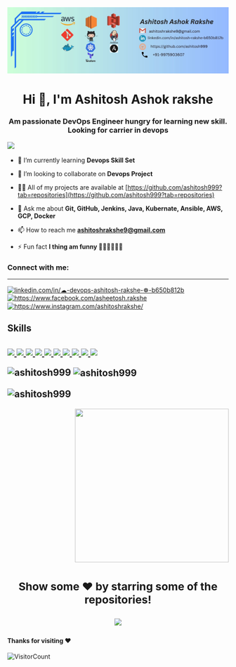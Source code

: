
<img src="https://github.com/ashitosh999/ashitosh999/blob/b5e729e8dbbcd0e8175fcb505f348861da886754/Blue%20Green%20Geometric%20Technology%20Service%20LinkedIn%20Banner.jpg">
<h1 align="center">Hi 👋, I'm Ashitosh Ashok rakshe</h1>
<h3 align="center">Am passionate DevOps Engineer hungry for learning new skill. Looking for carrier in devops</h3>

<!-- <p align="left"> <img src="https://komarev.com/ghpvc/?username=ashitosh999&label=Profile%20views&color=blueviolet&style=flat" alt="ashitosh999" /> </p> -->
![](https://komarev.com/ghpvc/?username=ashitosh999&color=blueviolet)
- 🌱 I’m currently learning **Devops Skill Set**

- 👯 I’m looking to collaborate on **Devops Project**

- 👨‍💻 All of my projects are available at [https://github.com/ashitosh999?tab=repositories](https://github.com/ashitosh999?tab=repositories)

- 💬 Ask me about **Git, GitHub, Jenkins, Java, Kubernate, Ansible, AWS, GCP, Docker**

- 📫 How to reach me **ashitoshrakshe9@gmail.com**

- ⚡ Fun fact **I thing am funny 🚀🙃🙃😸😺🚀**


<h3 align="left">Connect with me:</h3>
 <hr>

<p align="left">
<a href="https://linkedin.com/in/linkedin.com/in/☁-devops-ashitosh-rakshe-☸-b650b812b" target="blank"><img align="center" src="https://raw.githubusercontent.com/rahuldkjain/github-profile-readme-generator/master/src/images/icons/Social/linked-in-alt.svg" alt="linkedin.com/in/☁-devops-ashitosh-rakshe-☸-b650b812b" height="30" width="40" /></a>
<a href="https://fb.com/https://www.facebook.com/asheetosh.rakshe" target="blank"><img align="center" src="https://raw.githubusercontent.com/rahuldkjain/github-profile-readme-generator/master/src/images/icons/Social/facebook.svg" alt="https://www.facebook.com/asheetosh.rakshe" height="30" width="40" /></a>
<a href="https://instagram.com/https://www.instagram.com/ashitoshrakshe/" target="blank"><img align="center" src="https://raw.githubusercontent.com/rahuldkjain/github-profile-readme-generator/master/src/images/icons/Social/instagram.svg" alt="https://www.instagram.com/ashitoshrakshe/" height="30" width="40" /></a>
</p>

<h2> Skills <h2>
<a href="https://www.linux.org/" target="_blanfalse" />
    <img src="https://www.vectorlogo.zone/logos/linux/linux-icon.svg"  height="90" />
  </a>
   <a href="https://aws.amazon.com/" target="_blank" >
    <img src="https://www.vectorlogo.zone/logos/amazon_aws/amazon_aws-icon.svg"  height="90" />
  </a>
  </a>
  <a href="https://www.docker.com/" target="_blank" >
    <img src="https://raw.githubusercontent.com/itsksaurabh/itsksaurabh/master/assets/docker.gif"  height="80" /> 
  </a>
  <a href="https://kubernetes.io/" target="_blank" >
    <img src="https://raw.githubusercontent.com/itsksaurabh/itsksaurabh/master/assets/k8s.gif"  height="75" />
  </a>
  <a href="https://docs.gitlab.com/ee/ci/" target="_blank" >
    <img src="https://raw.githubusercontent.com/itsksaurabh/itsksaurabh/master/assets/cicd.gif"  height="65" />
  </a>
  <a href="https://www.terraform.io/" target="_blank" >
    <img src="https://raw.githubusercontent.com/itsksaurabh/itsksaurabh/master/assets/terraform.gif" width="120" />
  </a>
   </a>
    <a href="https://www.jenkins.io/" target="_blank" >
    <img src="https://raw.githubusercontent.com/DARK-art108/ItsRitesh/master/assets/ll.png" height="90" />
  </a>
  <a href="https://www.ansible.com/" target="_blank" >
    <img src="https://www.vectorlogo.zone/logos/ansible/ansible-icon.svg"  height="90" />
  </a>
 </a>
    <a href="https://pages.github.com/?(null)" target="_blank" >
   <img src="https://media.giphy.com/media/kH1DBkPNyZPOk0BxrM/giphy.gif" width="90" />
  </a>
 </a>
  <a href="https://code.visualstudio.com/" target="_blank" >
    <img src="https://i.giphy.com/media/IdyAQJVN2kVPNUrojM/200.webp"  height="80" /> 
  </a>
<div align="center">
 <div align="left">
<p><img align="left" src="https://github-readme-stats.vercel.app/api/top-langs?username=ashitosh999&show_icons=true&locale=en&layout=compact" alt="ashitosh999" /></p>

<p>&nbsp;<img align="center" src="https://github-readme-stats.vercel.app/api?username=ashitosh999&show_icons=true&locale=en" alt="ashitosh999" /></p>

<p><img align="center" src="https://github-readme-streak-stats.herokuapp.com/?user=ashitosh999&theme=dark" alt="ashitosh999" /></p>
  </div>
<div align="right">
<img src="https://dl.openseauserdata.com/cache/originImage/files/527a9783c28c70962773a73db797ea4d.gif" height="350px" width="350px">
 </div>
</div>
<div align="center">

### Show some ❤️ by starring some of the repositories!

   <p align="center"> <img src="https://media.giphy.com/media/jpVnC65DmYeyRL4LHS/giphy.gif" width="20%">
</div>



#### Thanks for visiting :heart:
![VisitorCount](https://profile-counter.glitch.me/ashitosh999/count.svg)
